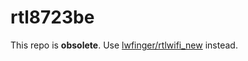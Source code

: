 # rtl8723be
This repo is **obsolete**. Use [lwfinger/rtlwifi_new](https://github.com/lwfinger/rtlwifi_new) instead.
